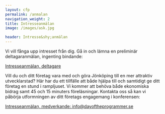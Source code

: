 ```yaml
---
layout: cfp
permalink: /anmalan
navigation_weight: 2
title: Intresseanmälan
image: /images/ask.jpg

header: Intresse&shy;anmälan
---
```


Vi vill fånga upp intresset från dig. Gå in och lämna en preliminär deltagaranmälan,
ingenting bindande: 

[Intresseanmälan, deltagare](https://docs.google.com/forms/d/e/1FAIpQLSduyPlbGC6YzGurNlBth0eZcL3fylTaZaoHnGqhbukspsisRg/viewform)

Vill du och ditt företag vara med och göra Jönköping till en mer attraktiv utvecklarstad?
Här har du ett tillfälle att både hjälpa till och samtidigt ge ditt företag en stund i rampljuset.
Vi kommer att behöva både ekonomiska bidrag samt 45 och 15 minuters
föreläsningar.
Kontakta oss så kan vi påbörja utformningen av ditt företags engagemang i
konferensen:

[Intresseanmälan, medverkande: info@dayoftheprogrammer.se](mailto:info@dayoftheprogrammer.se)
